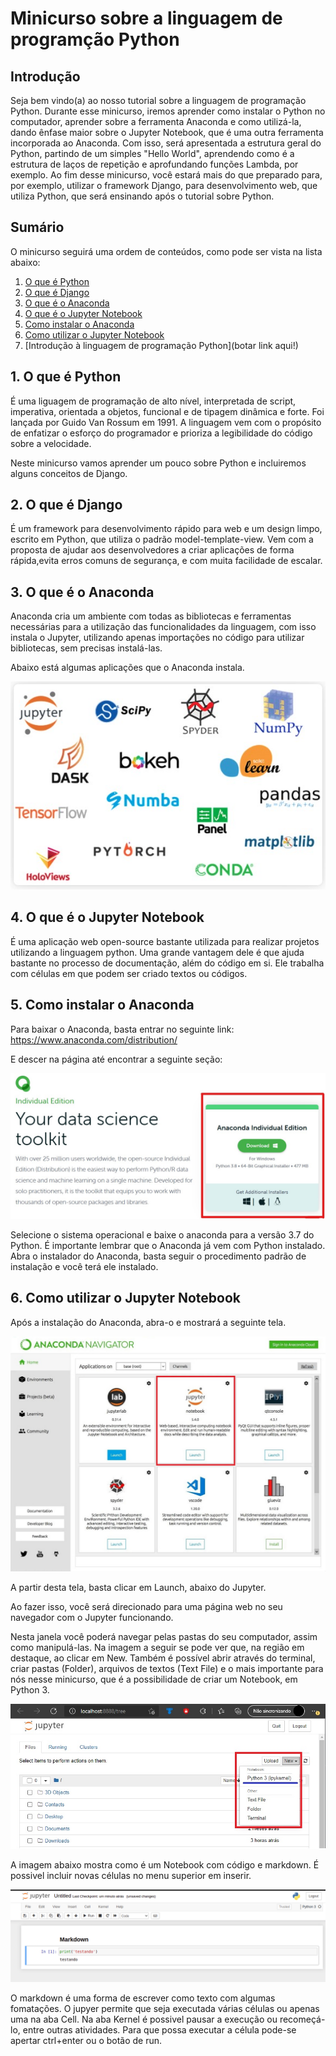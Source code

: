 # Minicurso sobre a linguagem de programção Python

## Introdução
Seja bem vindo(a) ao nosso tutorial sobre a linguagem de programação Python. Durante esse minicurso, iremos aprender como instalar o Python no computador, aprender sobre  a ferramenta Anaconda e como utilizá-la, dando ênfase maior sobre o Jupyter Notebook, que é uma outra ferramenta incorporada ao Anaconda.
Com isso, será apresentada a estrutura geral do Python, partindo de um simples "Hello World", aprendendo como é a estrutura de laços de repetição e aprofundando funções Lambda, por exemplo. Ao fim desse minicurso, você estará mais do que preparado para, por exemplo, utilizar o framework Django, para desenvolvimento web, que utiliza Python, que será ensinando após o tutorial sobre Python.

## Sumário

O minicurso seguirá uma ordem de conteúdos, como pode ser vista na lista abaixo:

1. [O que é Python](https://github.com/nunescarol/es3/tree/main/1.%20python#1-o-que-%C3%A9-python)
2. [O que é Django](https://github.com/nunescarol/es3/tree/main/1.%20python#2-o-que-%C3%A9-django)
3. [O que é o Anaconda](https://github.com/nunescarol/es3/tree/main/1.%20python#3-o-que-%C3%A9-o-anaconda)
4. [O que é o Jupyter Notebook](https://github.com/nunescarol/es3/tree/main/1.%20python#4-o-que-%C3%A9-o-jupyter-notebook)
5. [Como instalar o Anaconda](https://github.com/nunescarol/es3/tree/main/1.%20python#5-como-instalar-o-anaconda)
6. [Como utilizar o Jupyter Notebook](https://github.com/nunescarol/es3/tree/main/1.%20python#6-como-utilizar-o-jupyter-notebook)
7. [Introdução à linguagem de programação Python](botar link aqui!)


## 1. O que é Python
É uma liguagem de programação de alto nível, interpretada de script, imperativa, orientada a objetos, funcional e de tipagem dinâmica e forte. Foi lançada por Guido Van Rossum em 1991. A linguagem vem com o propósito de enfatizar o esforço do programador e prioriza a legibilidade do código sobre a velocidade.

Neste minicurso vamos aprender um pouco sobre Python e incluiremos alguns conceitos de Django.

## 2. O que é Django
É um framework para desenvolvimento rápido para web e um design limpo, escrito em Python, que utiliza o padrão model-template-view. Vem com a proposta de ajudar aos desenvolvedores a criar aplicações de forma rápida,evita erros comuns de segurança, e com muita facilidade de escalar.

## 3. O que é o Anaconda
Anaconda cria um ambiente com todas as bibliotecas e ferramentas necessárias para a utilização das funcionalidades da linguagem, com isso instala o Jupyter, utilizando apenas importações no código para utilizar bibliotecas, sem precisas instalá-las.

Abaixo está algumas aplicações que o Anaconda instala.

![Ferramentas inclusas no Anaconda](imagens/ferramentas_anaconda.jpg)

## 4. O que é o Jupyter Notebook
É uma aplicação web open-source bastante utilizada para realizar projetos utilizando a linguagem python. Uma grande vantagem dele é que ajuda bastante no processo de documentação, além do código em si. Ele trabalha com células em que podem ser criado textos ou códigos.

## 5. Como instalar o Anaconda
Para baixar o Anaconda, basta entrar no seguinte link: https://www.anaconda.com/distribution/

E descer na página até encontrar a seguinte seção:

![Seção de Download Anaconda](imagens/baixar_anaconda.jpg)

Selecione o sistema operacional e baixe o anaconda para a versão 3.7 do Python. É importante lembrar que o Anaconda já vem com Python instalado. Abra o instalador do Anaconda, basta seguir o procedimento padrão de instalação e você terá ele instalado.

## 6. Como utilizar o Jupyter Notebook
Após a instalação do Anaconda, abra-o e mostrará a seguinte tela.

![Ferramentas inclusas no anaconda](imagens/tela_inicial_anaconda.jpg)


A partir desta tela, basta clicar em Launch, abaixo do Jupyter.

Ao fazer isso, você será direcionado para uma página web no seu navegador com o Jupyter funcionando.

Nesta janela você poderá navegar pelas pastas do seu computador, assim como manipulá-las. Na imagem a seguir se pode ver que, na região em destaque, ao clicar em New. Também é possível abrir através do terminal, criar pastas (Folder), arquivos de textos (Text File) e o mais importante para nós nesse minicurso, que é a possibilidade de criar um Notebook, em Python 3.

![Ferramentas inclusas no anaconda](imagens/tela_inicial_jupyter.jpg)

A imagem abaixo mostra como é um Notebook com código e markdown. É possivel incluir novas células no menu superior em inserir.

![Jupyter Notebook](imagens/jupyter_new.png)

O markdown é uma forma de escrever como texto com algumas fomatações. O jupyer permite que seja executada várias células ou apenas uma na aba Cell. Na aba Kernel é possivel pausar a execução ou recomeçá-lo, entre outras atividades. 
Para que possa executar a célula pode-se apertar ctrl+enter ou o botão de run.
